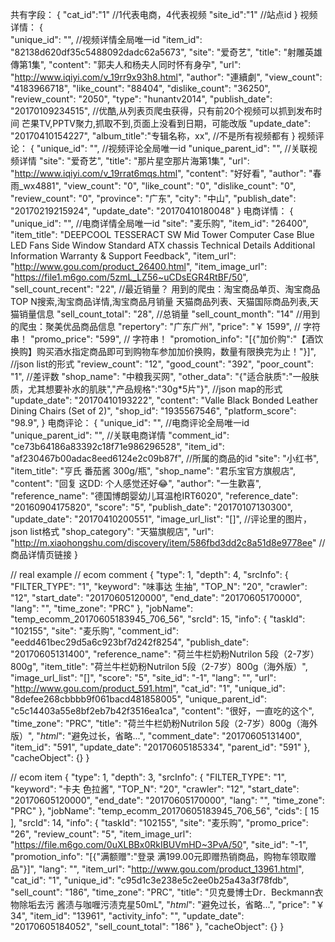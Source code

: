 共有字段：
{
    "cat_id":"1"    //1代表电商，4代表视频
    "site_id":"1"   //站点id
}
视频详情：
{     
    "unique_id": "",    //视频详情全局唯一id
    "item_id": "82138d620df35c5488092dadc62a5673",
    "site": "爱奇艺",
    "title": "射雕英雄傳第1集",
    "content": "郭夫人和杨夫人同时怀有身孕",
    "url": "http://www.iqiyi.com/v_19rr9x93h8.html",
    "author": "連續劇",
    "view_count": "4183966718",
    "like_count": "88404",
    "dislike_count": "36250",
    "review_count": "2050",
    "type": "hunantv2014",
    "publish_date": "20170109234515", //优酷,从列表页爬虫获得，只有前20个视频可以抓到发布时间    芒果TV,PPTV聚力,抓取不到,页面上没看到日期，可能改版
    "update_date": "20170410154227",
    "album_title":"专辑名称，xx",  //不是所有视频都有
}
视频评论：
{
    "unique_id": "",            //视频评论全局唯一id
    "unique_parent_id": "",     //关联视频详情
    "site": "爱奇艺",
    "title": "那片星空那片海第1集",
    "url": "http://www.iqiyi.com/v_19rrat6mqs.html",
    "content": "好好看",
    "author": "春雨_wx4881",
    "view_count": "0",
    "like_count": "0",
    "dislike_count": "0",
    "review_count": "0",
    "province": "广东",
    "city": "中山",
    "publish_date": "20170219215924",
    "update_date": "20170410180048"
}
电商详情：
{
    "unique_id": "",    //电商详情全局唯一id
    "site": "麦乐购",
    "item_id": "26400",
    "item_title": "DEEPCOOL TESSERACT SW Mid Tower Computer Case Blue LED Fans Side Window Standard ATX chassis Technical Details Additional Information Warranty & Support Feedback",
    "item_url": "http://www.gou.com/product_26400.html",
    "item_image_url": "https://file1.m6go.com/5zmL_LZ56~uCDsEGR4RtBF/50", 
    "sell_count_recent": "22", //最近销量？  用到的爬虫：淘宝商品单页、淘宝商品TOP N搜索,淘宝商品详情,淘宝商品月销量 天猫商品列表、天猫国际商品列表,天猫销量信息
    "sell_count_total": "28", //总销量
    "sell_count_month": "14"    //用到的爬虫：聚美优品商品信息
    "repertory": "广东广州",
    "price": "￥ 1599",  // 字符串！
    "promo_price": "599",   // 字符串！
    "promotion_info": "[{\"加价购\":\"【酒饮换购】购买酒水指定商品即可到购物车参加加价换购，数量有限换完为止！\"}]",   //json list<map>的形式
    "review_count": "12",
    "good_count": "392",
    "poor_count": "1", //差评数
    "shop_name": "中粮我买网",
    "other_data": "{\"适合肤质\":\"一般肤质，尤其想要补水的肌肤\",\"产品规格\":\"30g*5片\"}",   //json map的形式
    "update_date": "20170410193222",
    "content": "Valle Black Bonded Leather Dining Chairs (Set of 2)",
    "shop_id": "1935567546",
    "platform_score": "98.9",
}
电商评论：
{
    "unique_id": "",            //电商评论全局唯一id
    "unique_parent_id": "",     //关联电商详情
    "comment_id": "ce73b64186a83392c18f71e986296528",
    "item_id": "af230467b00adac8eed6124e2c09b87f",  //所属的商品的id
    "site": "小红书",
    "item_title": "亨氏 番茄酱 300g/瓶",
    "shop_name": "君乐宝官方旗舰店",
    "content": "回复 这DD: 个人感觉还好😂",
    "author": "一生歡喜",
    "reference_name": "德国博朗婴幼儿耳温枪IRT6020",
    "reference_date": "20160904175820",
    "score": "5",
    "publish_date": "20170107130300",
    "update_date": "20170410200551",
    "image_url_list": "[]", //评论里的图片， json list格式 
    "shop_category": "天猫旗舰店",
    "url": "http://m.xiaohongshu.com/discovery/item/586fbd3dd2c8a51d8e9778ee" // 商品详情页链接
}





// real example
// ecom comment
{
    "type": 1,
    "depth": 4,
    "srcInfo": {
        "FILTER_TYPE": "1",
        "keyword": "味事达 生抽",
        "TOP_N": "20",
        "crawler": "12",
        "start_date": "20170605120000",
        "end_date": "20170605170000",
        "lang": "",
        "time_zone": "PRC"
    },
    "jobName": "temp_ecomm_20170605183945_706_56",
    "srcId": 15,
    "info": {
        "taskId": "102155",
        "site": "麦乐购",
        "comment_id": "eedd461bec29d5a6c923bf7d242f8254",
        "publish_date": "20170605131400",
        "reference_name": "荷兰牛栏奶粉Nutrilon 5段（2-7岁）800g",
        "item_title": "荷兰牛栏奶粉Nutrilon 5段（2-7岁）800g（海外版）",
        "image_url_list": "[]",
        "score": "5",
        "site_id": "-1",
        "lang": "",
        "url": "http://www.gou.com/product_591.html",
        "cat_id": "1",
        "unique_id": "8defee268cbbbb9f061bacd481858005",
        "unique_parent_id": "c5c14403a55e8bf2eb7b42f3516ea1ca",
        "content": "很好，一直吃的这个",
        "time_zone": "PRC",
        "title": "荷兰牛栏奶粉Nutrilon 5段（2-7岁）800g（海外版）",
        "_html_": "避免过长，省略...",
        "comment_date": "20170605131400",
        "item_id": "591",
        "update_date": "20170605185334",
        "parent_id": "591"
    },
    "cacheObject": {}
}

// ecom item
{
    "type": 1,
    "depth": 3,
    "srcInfo": {
        "FILTER_TYPE": "1",
        "keyword": "卡夫 色拉酱",
        "TOP_N": "20",
        "crawler": "12",
        "start_date": "20170605120000",
        "end_date": "20170605170000",
        "lang": "",
        "time_zone": "PRC"
    },
    "jobName": "temp_ecomm_20170605183945_706_56",
    "cids": [
        15
    ],
    "srcId": 14,
    "info": {
        "taskId": "102155",
        "site": "麦乐购",
        "promo_price": "26",
        "review_count": "5",
        "item_image_url": "https://file.m6go.com/0uXLBBx0RkIBUVmHD~3PvA/50",
        "site_id": "-1",
        "promotion_info": "[{\"满额赠\":\"登录 满199.00元即赠热销商品，购物车领取赠品\"}]",
        "lang": "",
        "item_url": "http://www.gou.com/product_13961.html",
        "cat_id": "1",
        "unique_id": "c95d1c3e238e5c2ee0b25a43a3f78fdb",
        "sell_count": "186",
        "time_zone": "PRC",
        "title": "贝克曼博士Dr．Beckmann衣物除垢去污 酱渍与咖喱污渍克星50mL",
        "_html_": "避免过长，省略...",
        "price": "￥ 34",
        "item_id": "13961",
        "activity_info": "",
        "update_date": "20170605184052",
        "sell_count_total": "186"
    },
    "cacheObject": {}
}